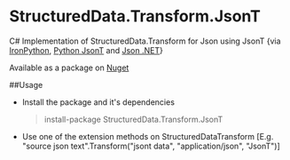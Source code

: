 # StructuredData.Transform.JsonT
C# Implementation of StructuredData.Transform for Json using JsonT
{via [IronPython](https://www.nuget.org/packages/IronPython/), [Python JsonT](https://code.google.com/archive/p/json-template/) and [Json .NET](http://www.newtonsoft.com/json)}

Available as a package on [Nuget](https://www.nuget.org/packages/StructuredData.Transform.JsonT/)

##Usage

* Install the package and it's dependencies  
   > install-package StructuredData.Transform.JsonT
* Use one of the extension methods on StructuredDataTransform
   [E.g. "source json text".Transform("jsont data", "application/json", "JsonT")]
   

